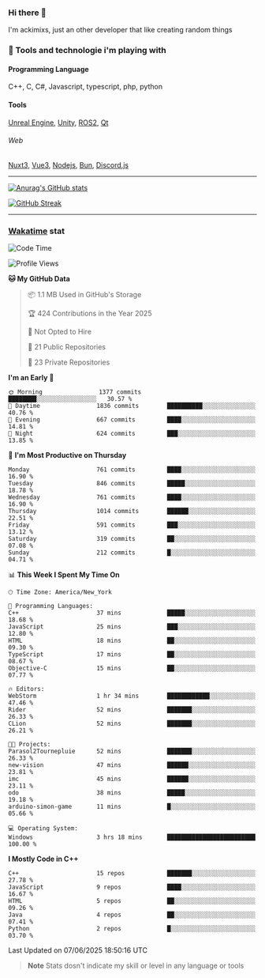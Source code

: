 ### Hi there 👋

I'm ackimixs, just an other developer that like creating random things

### 🧰 Tools and technologie i'm playing with

#### Programming Language
C++, C, C#, Javascript, typescript, php, python

#### Tools
[Unreal Engine](https://www.unrealengine.com), [Unity](https://unity.com/), [ROS2](https://ros.org/), [Qt](https://www.qt.io/)

###### Web
[Nuxt3](https://nuxt.com/), [Vue3](https://vuejs.org/), [Nodejs](https://nodejs.org), [Bun](https://bun.sh/), [Discord.js](https://discord.js.org/)

---

[![Anurag's GitHub stats](https://github-readme-stats.vercel.app/api?username=ackimixs&show_icons=true&theme=github_dark&count_private=true)](https://github.com/anuraghazra/github-readme-stats)

[![GitHub Streak](https://github-readme-streak-stats.herokuapp.com?user=Ackimixs&theme=github-dark-blue&date_format=j%20M%5B%20Y%5D&mode=weekly)](https://git.io/streak-stats)

---
 
 ### [Wakatime](https://wakatime.com/) stat

<!--START_SECTION:waka-->
![Code Time](http://img.shields.io/badge/Code%20Time-1%2C689%20hrs%2043%20mins-blue)

![Profile Views](http://img.shields.io/badge/Profile%20Views-0-blue)

**🐱 My GitHub Data** 

> 📦 1.1 MB Used in GitHub's Storage 
 > 
> 🏆 424 Contributions in the Year 2025
 > 
> 🚫 Not Opted to Hire
 > 
> 📜 21 Public Repositories 
 > 
> 🔑 23 Private Repositories 
 > 
**I'm an Early 🐤** 

```text
🌞 Morning                1377 commits        ████████░░░░░░░░░░░░░░░░░   30.57 % 
🌆 Daytime                1836 commits        ██████████░░░░░░░░░░░░░░░   40.76 % 
🌃 Evening                667 commits         ████░░░░░░░░░░░░░░░░░░░░░   14.81 % 
🌙 Night                  624 commits         ███░░░░░░░░░░░░░░░░░░░░░░   13.85 % 
```
📅 **I'm Most Productive on Thursday** 

```text
Monday                   761 commits         ████░░░░░░░░░░░░░░░░░░░░░   16.90 % 
Tuesday                  846 commits         █████░░░░░░░░░░░░░░░░░░░░   18.78 % 
Wednesday                761 commits         ████░░░░░░░░░░░░░░░░░░░░░   16.90 % 
Thursday                 1014 commits        ██████░░░░░░░░░░░░░░░░░░░   22.51 % 
Friday                   591 commits         ███░░░░░░░░░░░░░░░░░░░░░░   13.12 % 
Saturday                 319 commits         ██░░░░░░░░░░░░░░░░░░░░░░░   07.08 % 
Sunday                   212 commits         █░░░░░░░░░░░░░░░░░░░░░░░░   04.71 % 
```


📊 **This Week I Spent My Time On** 

```text
🕑︎ Time Zone: America/New_York

💬 Programming Languages: 
C++                      37 mins             █████░░░░░░░░░░░░░░░░░░░░   18.68 % 
JavaScript               25 mins             ███░░░░░░░░░░░░░░░░░░░░░░   12.80 % 
HTML                     18 mins             ██░░░░░░░░░░░░░░░░░░░░░░░   09.30 % 
TypeScript               17 mins             ██░░░░░░░░░░░░░░░░░░░░░░░   08.67 % 
Objective-C              15 mins             ██░░░░░░░░░░░░░░░░░░░░░░░   07.77 % 

🔥 Editors: 
WebStorm                 1 hr 34 mins        ████████████░░░░░░░░░░░░░   47.46 % 
Rider                    52 mins             ███████░░░░░░░░░░░░░░░░░░   26.33 % 
CLion                    52 mins             ███████░░░░░░░░░░░░░░░░░░   26.21 % 

🐱‍💻 Projects: 
Parasol2Tournepluie      52 mins             ███████░░░░░░░░░░░░░░░░░░   26.33 % 
new-vision               47 mins             ██████░░░░░░░░░░░░░░░░░░░   23.81 % 
imc                      45 mins             ██████░░░░░░░░░░░░░░░░░░░   23.11 % 
odo                      38 mins             █████░░░░░░░░░░░░░░░░░░░░   19.18 % 
arduino-simon-game       11 mins             █░░░░░░░░░░░░░░░░░░░░░░░░   05.66 % 

💻 Operating System: 
Windows                  3 hrs 18 mins       █████████████████████████   100.00 % 
```

**I Mostly Code in C++** 

```text
C++                      15 repos            ███████░░░░░░░░░░░░░░░░░░   27.78 % 
JavaScript               9 repos             ████░░░░░░░░░░░░░░░░░░░░░   16.67 % 
HTML                     5 repos             ██░░░░░░░░░░░░░░░░░░░░░░░   09.26 % 
Java                     4 repos             ██░░░░░░░░░░░░░░░░░░░░░░░   07.41 % 
Python                   2 repos             █░░░░░░░░░░░░░░░░░░░░░░░░   03.70 % 
```




 Last Updated on 07/06/2025 18:50:16 UTC
<!--END_SECTION:waka-->

> **Note**
> Stats dosn't indicate my skill or level in any language or tools
